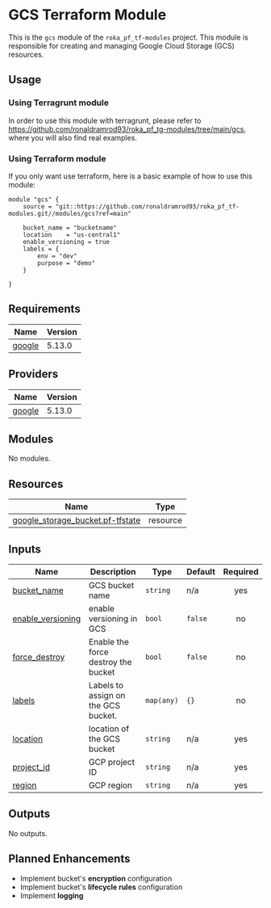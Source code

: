 # GCS Terraform Module

This is the `gcs` module of the `roka_pf_tf-modules` project. This module is responsible for creating and managing Google Cloud Storage (GCS) resources.

## Usage

### Using Terragrunt module

In order to use this module with terragrunt, please refer to https://github.com/ronaldramrod93/roka_pf_tg-modules/tree/main/gcs, where you will also find real examples.

### Using Terraform module

If you only want use terraform, here is a basic example of how to use this module:

```hcl
module "gcs" {
    source = "git::https://github.com/ronaldramrod93/roka_pf_tf-modules.git//modules/gcs?ref=main"
    
    bucket_name = "bucketname"
    location    = "us-central1"
    enable_versioning = true
    labels = {
        env = "dev"
        purpose = "demo"
    }

}
```

## Requirements

| Name | Version |
|------|---------|
| <a name="requirement_google"></a> [google](#requirement\_google) | 5.13.0 |

## Providers

| Name | Version |
|------|---------|
| <a name="provider_google"></a> [google](#provider\_google) | 5.13.0 |

## Modules

No modules.

## Resources

| Name | Type |
|------|------|
| [google_storage_bucket.pf-tfstate](https://registry.terraform.io/providers/hashicorp/google/5.13.0/docs/resources/storage_bucket) | resource |

## Inputs

| Name | Description | Type | Default | Required |
|------|-------------|------|---------|:--------:|
| <a name="input_bucket_name"></a> [bucket\_name](#input\_bucket\_name) | GCS bucket name | `string` | n/a | yes |
| <a name="input_enable_versioning"></a> [enable\_versioning](#input\_enable\_versioning) | enable versioning in GCS | `bool` | `false` | no |
| <a name="input_force_destroy"></a> [force\_destroy](#input\_force\_destroy) | Enable the force destroy the bucket | `bool` | `false` | no |
| <a name="input_labels"></a> [labels](#input\_labels) | Labels to assign on the GCS bucket. | `map(any)` | `{}` | no |
| <a name="input_location"></a> [location](#input\_location) | location of the GCS bucket | `string` | n/a | yes |
| <a name="input_project_id"></a> [project\_id](#input\_project\_id) | GCP project ID | `string` | n/a | yes |
| <a name="input_region"></a> [region](#input\_region) | GCP region | `string` | n/a | yes |

## Outputs

No outputs.

## Planned Enhancements

- Implement bucket's **encryption** configuration
- Implement bucket's **lifecycle rules** configuration
- Implement **logging**